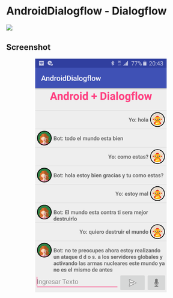 # AndroidDialogflow - Dialogflow

[![](img/logo.jpg)](https://dialogflow.com/)

## Screenshot
<p align="center">
  <img src="img/screenshot.png" width="350"/>
</p>